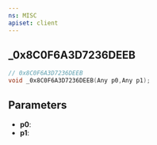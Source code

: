 ```yaml
---
ns: MISC
apiset: client
---
```

## _0x8C0F6A3D7236DEEB

```c
// 0x8C0F6A3D7236DEEB
void _0x8C0F6A3D7236DEEB(Any p0,Any p1);
```


## Parameters
* **p0**:
* **p1**: